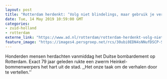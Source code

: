 ```yaml
---
layout: post
title: "Rotterdam herdenkt: ‘Volg niet blindelings, maar gebruik je verstand en je hart’"
date: Tue, 14 May 2019 10:59:00 GMT
categories: 
- zuid-holland 
- rotterdam 
externe_link: "https://www.ad.nl/rotterdam/rotterdam-herdenkt-volg-niet-blindelings-maar-gebruik-je-verstand-en-je-hart~a3e408948/"
feature_image: "https://images4.persgroep.net/rcs/30ubi0EDN4sNNufDSCP-SMfbZJM/diocontent/148351530/_fitwidth/400/?appId=21791a8992982cd8da851550a453bd7f&quality=0.7"
---
```


Honderden mensen herdachten vanmiddag het Duitse bombardement op Rotterdam. Exact 79 jaar geleden rukte een zwerm Heinkel-bommenwerpers het hart uit de stad. ,,Het onze taak om de verhalen door te vertellen.’’
